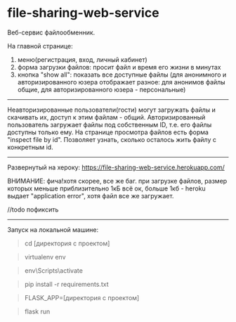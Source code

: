 # file-sharing-web-service


Веб-сервис файлообменник.

На главной странице:
  1) меню(регистрация, вход, личный кабинет)
  2) форма загрузки файлов: просит файл и время его жизни в минутах
  3) кнопка "show all": показать все доступные файлы (для анонимного и авторизированного юзера отображает разное: для анонимов файлы общие, для авторизированного юзера - персональные)
 ___________________________________________________________________________________________________________________
Неавторизированные пользователи(гости) могут загружать файлы и скачивать их, доступ к этим файлам - общий.
Авторизированный пользователь загружает файлы под собственным ID, т.е. его файлы доступны только ему.
На странице просмотра файлов есть форма "inspect file by id". Позволяет узнать, сколько осталось жить файлу с конкретным id.
___________________________________________________________________________________________________________________

Развернутый на хероку: https://file-sharing-web-service.herokuapp.com/

ВНИМАНИЕ: фича!хотя скорее, все же баг. при загрузке файлов, размер которых меньше приблизительно 1кБ всё ок, больше 1кб - heroku выдает "application error", хотя файл все же загружает.

//todo пофиксить

___________________________________________________________________________________________________________________
Запуск на локальной машине:
  > cd [директория с проектом]
  
  > virtualenv env
  
  > env\Scripts\activate
  
  > pip install -r requirements.txt
  
  > FLASK_APP=[директория с проектом]
  
  > flask run
